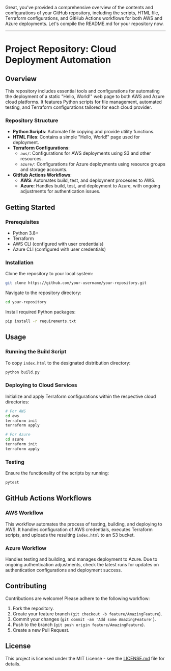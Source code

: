 Great, you've provided a comprehensive overview of the contents and configurations of your GitHub repository, including the scripts, HTML file, Terraform configurations, and GitHub Actions workflows for both AWS and Azure deployments. Let's compile the README.md for your repository now.

---

# Project Repository: Cloud Deployment Automation

## Overview

This repository includes essential tools and configurations for automating the deployment of a static "Hello, World!" web page to both AWS and Azure cloud platforms. It features Python scripts for file management, automated testing, and Terraform configurations tailored for each cloud provider.

### Repository Structure

- **Python Scripts**: Automate file copying and provide utility functions.
- **HTML Files**: Contains a simple "Hello, World!" page used for deployment.
- **Terraform Configurations**:
  - `aws/`: Configurations for AWS deployments using S3 and other resources.
  - `azure/`: Configurations for Azure deployments using resource groups and storage accounts.
- **GitHub Actions Workflows**:
  - **AWS**: Automates build, test, and deployment processes to AWS.
  - **Azure**: Handles build, test, and deployment to Azure, with ongoing adjustments for authentication issues.

## Getting Started

### Prerequisites

- Python 3.8+
- Terraform
- AWS CLI (configured with user credentials)
- Azure CLI (configured with user credentials)

### Installation

Clone the repository to your local system:

```bash
git clone https://github.com/your-username/your-repository.git
```

Navigate to the repository directory:

```bash
cd your-repository
```

Install required Python packages:

```bash
pip install -r requirements.txt
```

## Usage

### Running the Build Script

To copy `index.html` to the designated distribution directory:

```bash
python build.py
```

### Deploying to Cloud Services

Initialize and apply Terraform configurations within the respective cloud directories:

```bash
# For AWS
cd aws
terraform init
terraform apply

# For Azure
cd azure
terraform init
terraform apply
```

### Testing

Ensure the functionality of the scripts by running:

```bash
pytest
```

## GitHub Actions Workflows

### AWS Workflow

This workflow automates the process of testing, building, and deploying to AWS. It handles configuration of AWS credentials, executes Terraform scripts, and uploads the resulting `index.html` to an S3 bucket.

### Azure Workflow

Handles testing and building, and manages deployment to Azure. Due to ongoing authentication adjustments, check the latest runs for updates on authentication configurations and deployment success.

## Contributing

Contributions are welcome! Please adhere to the following workflow:

1. Fork the repository.
2. Create your feature branch (`git checkout -b feature/AmazingFeature`).
3. Commit your changes (`git commit -am 'Add some AmazingFeature'`).
4. Push to the branch (`git push origin feature/AmazingFeature`).
5. Create a new Pull Request.

## License

This project is licensed under the MIT License - see the [LICENSE.md](LICENSE) file for details.
